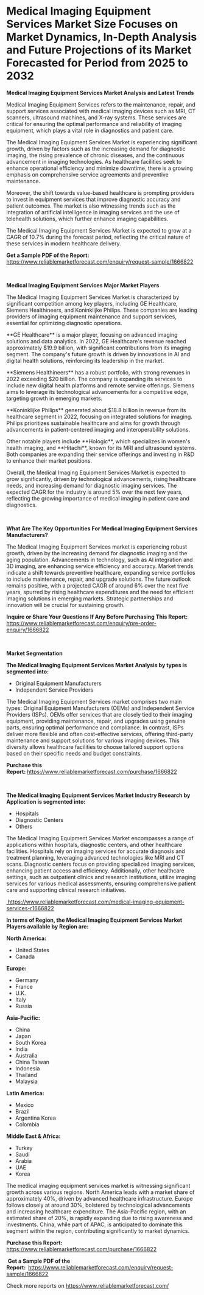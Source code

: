 <p><h1>Medical Imaging Equipment Services Market Size Focuses on Market Dynamics, In-Depth Analysis and Future Projections of its Market Forecasted for Period from 2025 to 2032</h1></p><p><strong>Medical Imaging Equipment Services Market Analysis and Latest Trends</strong></p>
<p><p>Medical Imaging Equipment Services refers to the maintenance, repair, and support services associated with medical imaging devices such as MRI, CT scanners, ultrasound machines, and X-ray systems. These services are critical for ensuring the optimal performance and reliability of imaging equipment, which plays a vital role in diagnostics and patient care.</p><p>The Medical Imaging Equipment Services Market is experiencing significant growth, driven by factors such as the increasing demand for diagnostic imaging, the rising prevalence of chronic diseases, and the continuous advancement in imaging technologies. As healthcare facilities seek to enhance operational efficiency and minimize downtime, there is a growing emphasis on comprehensive service agreements and preventive maintenance.</p><p>Moreover, the shift towards value-based healthcare is prompting providers to invest in equipment services that improve diagnostic accuracy and patient outcomes. The market is also witnessing trends such as the integration of artificial intelligence in imaging services and the use of telehealth solutions, which further enhance imaging capabilities.</p><p>The Medical Imaging Equipment Services Market is expected to grow at a CAGR of 10.7% during the forecast period, reflecting the critical nature of these services in modern healthcare delivery.</p></p>
<p><strong>Get a Sample PDF of the Report:&nbsp;</strong> <a href="https://www.reliablemarketforecast.com/enquiry/request-sample/1666822?utm_campaign=3129&utm_medium=2&utm_source=Github&utm_content=ia&utm_term=06032025&utm_id=medical-imaging-equipment-services">https://www.reliablemarketforecast.com/enquiry/request-sample/1666822</a></p>
<p>&nbsp;</p>
<p><strong>Medical Imaging Equipment Services Major Market Players</strong></p>
<p><p>The Medical Imaging Equipment Services Market is characterized by significant competition among key players, including GE Healthcare, Siemens Healthineers, and Koninklijke Philips. These companies are leading providers of imaging equipment maintenance and support services, essential for optimizing diagnostic operations.</p><p>**GE Healthcare** is a major player, focusing on advanced imaging solutions and data analytics. In 2022, GE Healthcare's revenue reached approximately $19.9 billion, with significant contributions from its imaging segment. The company's future growth is driven by innovations in AI and digital health solutions, reinforcing its leadership in the market.</p><p>**Siemens Healthineers** has a robust portfolio, with strong revenues in 2022 exceeding $20 billion. The company is expanding its services to include new digital health platforms and remote service offerings. Siemens aims to leverage its technological advancements for a competitive edge, targeting growth in emerging markets.</p><p>**Koninklijke Philips** generated about $18.8 billion in revenue from its healthcare segment in 2022, focusing on integrated solutions for imaging. Philips prioritizes sustainable healthcare and aims for growth through advancements in patient-centered imaging and interoperability solutions.</p><p>Other notable players include **Hologic**, which specializes in women's health imaging, and **Hitachi**, known for its MRI and ultrasound systems. Both companies are expanding their service offerings and investing in R&D to enhance their market positions.</p><p>Overall, the Medical Imaging Equipment Services Market is expected to grow significantly, driven by technological advancements, rising healthcare needs, and increasing demand for diagnostic imaging services. The expected CAGR for the industry is around 5% over the next few years, reflecting the growing importance of medical imaging in patient care and diagnostics.</p></p>
<p>&nbsp;</p>
<p><strong>What Are The Key Opportunities For Medical Imaging Equipment Services Manufacturers?</strong></p>
<p><p>The Medical Imaging Equipment Services market is experiencing robust growth, driven by the increasing demand for diagnostic imaging and the aging population. Advancements in technology, such as AI integration and 3D imaging, are enhancing service efficiency and accuracy. Market trends indicate a shift towards preventive healthcare, expanding service portfolios to include maintenance, repair, and upgrade solutions. The future outlook remains positive, with a projected CAGR of around 6% over the next five years, spurred by rising healthcare expenditures and the need for efficient imaging solutions in emerging markets. Strategic partnerships and innovation will be crucial for sustaining growth.</p></p>
<p><strong>Inquire or Share Your Questions If Any Before Purchasing This Report:</strong> <a href="https://www.reliablemarketforecast.com/enquiry/pre-order-enquiry/1666822?utm_campaign=3129&utm_medium=2&utm_source=Github&utm_content=ia&utm_term=06032025&utm_id=medical-imaging-equipment-services">https://www.reliablemarketforecast.com/enquiry/pre-order-enquiry/1666822</a></p>
<p>&nbsp;</p>
<p><strong>Market Segmentation</strong></p>
<p><strong>The Medical Imaging Equipment Services Market Analysis by types is segmented into:</strong></p>
<p><ul><li>Original Equipment Manufacturers</li><li>Independent Service Providers</li></ul></p>
<p><p>The Medical Imaging Equipment Services market comprises two main types: Original Equipment Manufacturers (OEMs) and Independent Service Providers (ISPs). OEMs offer services that are closely tied to their imaging equipment, providing maintenance, repair, and upgrades using genuine parts, ensuring optimal performance and compliance. In contrast, ISPs deliver more flexible and often cost-effective services, offering third-party maintenance and support solutions for various imaging devices. This diversity allows healthcare facilities to choose tailored support options based on their specific needs and budget constraints.</p></p>
<p><strong>Purchase this Report:&nbsp;</strong><a href="https://www.reliablemarketforecast.com/purchase/1666822?utm_campaign=3129&utm_medium=2&utm_source=Github&utm_content=ia&utm_term=06032025&utm_id=medical-imaging-equipment-services">https://www.reliablemarketforecast.com/purchase/1666822</a></p>
<p>&nbsp;</p>
<p><strong>The Medical Imaging Equipment Services Market Industry Research by Application is segmented into:</strong></p>
<p><ul><li>Hospitals</li><li>Diagnostic Centers</li><li>Others</li></ul></p>
<p><p>The Medical Imaging Equipment Services Market encompasses a range of applications within hospitals, diagnostic centers, and other healthcare facilities. Hospitals rely on imaging services for accurate diagnosis and treatment planning, leveraging advanced technologies like MRI and CT scans. Diagnostic centers focus on providing specialized imaging services, enhancing patient access and efficiency. Additionally, other healthcare settings, such as outpatient clinics and research institutions, utilize imaging services for various medical assessments, ensuring comprehensive patient care and supporting clinical research initiatives.</p></p>
<p><a href="https://www.reliablemarketforecast.com/medical-imaging-equipment-services-r1666822?utm_campaign=3129&utm_medium=2&utm_source=Github&utm_content=ia&utm_term=06032025&utm_id=medical-imaging-equipment-services">&nbsp;https://www.reliablemarketforecast.com/medical-imaging-equipment-services-r1666822</a></p>
<p><strong>In terms of Region, the Medical Imaging Equipment Services Market Players available by Region are:</strong></p>
<p>
    <p> <strong> North America: </strong>
        <ul>
            <li>United States</li>
            <li>Canada</li>
        </ul>
        </p> 
    <p> <strong> Europe: </strong>
        <ul>
            <li>Germany</li>
            <li>France</li>
            <li>U.K.</li>
            <li>Italy</li>
            <li>Russia</li>
        </ul>
        </p> 
    <p> <strong> Asia-Pacific: </strong>
        <ul>
            <li>China</li>
            <li>Japan</li>
            <li>South Korea</li>
            <li>India</li>
            <li>Australia</li>
            <li>China Taiwan</li>
            <li>Indonesia</li>
            <li>Thailand</li>
            <li>Malaysia</li>
        </ul>
        </p> 
    <p> <strong> Latin America: </strong>
        <ul>
            <li>Mexico</li>
            <li>Brazil</li>
            <li>Argentina Korea</li>
            <li>Colombia</li>
        </ul>
        </p> 
    <p> <strong> Middle East & Africa: </strong>
        <ul>
            <li>Turkey</li>
            <li>Saudi</li>
            <li>Arabia</li>
            <li>UAE</li>
            <li>Korea</li>
        </ul>
    </p>
    </p>
<p><p>The medical imaging equipment services market is witnessing significant growth across various regions. North America leads with a market share of approximately 40%, driven by advanced healthcare infrastructure. Europe follows closely at around 30%, bolstered by technological advancements and increasing healthcare expenditure. The Asia-Pacific region, with an estimated share of 20%, is rapidly expanding due to rising awareness and investments. China, while part of APAC, is anticipated to dominate this segment within the region, contributing significantly to market dynamics.</p></p>
<p><strong>Purchase this Report: </strong><a href="https://www.reliablemarketforecast.com/purchase/1666822?utm_campaign=3129&utm_medium=2&utm_source=Github&utm_content=ia&utm_term=06032025&utm_id=medical-imaging-equipment-services">https://www.reliablemarketforecast.com/purchase/1666822</a></p>
<p>&nbsp;<strong>Get a Sample PDF of the Report:&nbsp;&nbsp;</strong><a href="https://www.reliablemarketforecast.com/enquiry/request-sample/1666822?utm_campaign=3129&utm_medium=2&utm_source=Github&utm_content=ia&utm_term=06032025&utm_id=medical-imaging-equipment-services">https://www.reliablemarketforecast.com/enquiry/request-sample/1666822</a></p>
<p><strong></strong></p>
<p>Check more reports on <a href="https://www.reliablemarketforecast.com/?utm_campaign=3129&utm_medium=2&utm_source=Github&utm_content=ia&utm_term=06032025&utm_id=medical-imaging-equipment-services">https://www.reliablemarketforecast.com/</a></p>